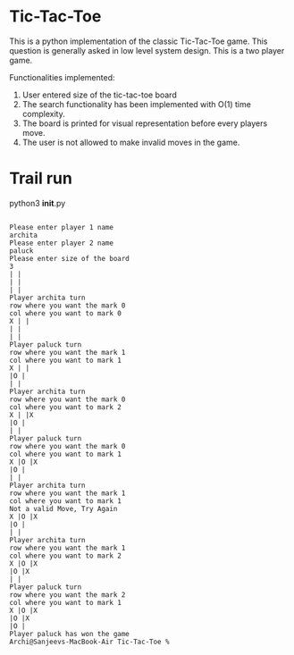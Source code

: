 # Tic-Tac-Toe

This is a python implementation of the classic Tic-Tac-Toe game. This question is generally asked in low level system design.
This is a two player game.

Functionalities implemented:

1. User entered size of the tic-tac-toe board
2. The search functionality has been implemented with O(1) time complexity.
3. The board is printed for visual representation before every players move.
4. The user is not allowed to make invalid moves in the game.

# Trail run

python3 **init**.py

<code>
Please enter player 1 name
archita
Please enter player 2 name
paluck
Please enter size of the board
3
| |
| |
| |
Player archita turn
row where you want the mark 0
col where you want to mark 0
X | |
| |
| |
Player paluck turn
row where you want the mark 1
col where you want to mark 1
X | |
|O |
| |
Player archita turn
row where you want the mark 0
col where you want to mark 2
X | |X
|O |
| |
Player paluck turn
row where you want the mark 0
col where you want to mark 1
X |O |X
|O |
| |
Player archita turn
row where you want the mark 1
col where you want to mark 1
Not a valid Move, Try Again
X |O |X
|O |
| |
Player archita turn
row where you want the mark 1
col where you want to mark 2
X |O |X
|O |X
| |
Player paluck turn
row where you want the mark 2
col where you want to mark 1
X |O |X
|O |X
|O |
Player paluck has won the game
Archi@Sanjeevs-MacBook-Air Tic-Tac-Toe %
</code>
